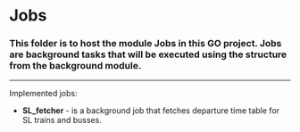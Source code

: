 # Jobs

### This folder is to host the module Jobs in this GO project. Jobs are background tasks that will be executed using the structure from the background module.
---
Implemented jobs:
- **SL_fetcher** - is a background job that fetches departure time table for SL trains and busses.